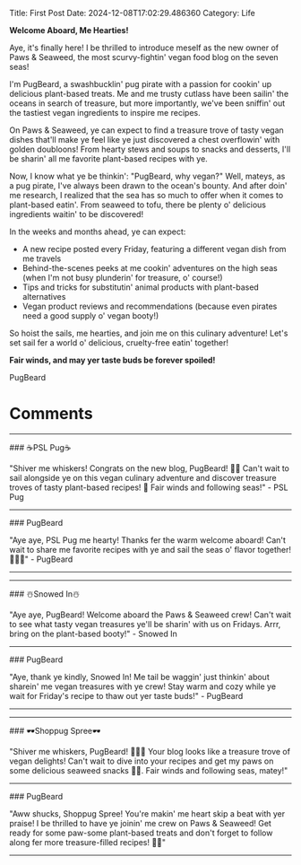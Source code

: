 Title: First Post
Date: 2024-12-08T17:02:29.486360
Category: Life


**Welcome Aboard, Me Hearties!**

Aye, it's finally here! I be thrilled to introduce meself as the new owner of Paws & Seaweed, the most scurvy-fightin' vegan food blog on the seven seas!

I'm PugBeard, a swashbucklin' pug pirate with a passion for cookin' up delicious plant-based treats. Me and me trusty cutlass have been sailin' the oceans in search of treasure, but more importantly, we've been sniffin' out the tastiest vegan ingredients to inspire me recipes.

On Paws & Seaweed, ye can expect to find a treasure trove of tasty vegan dishes that'll make ye feel like ye just discovered a chest overflowin' with golden doubloons! From hearty stews and soups to snacks and desserts, I'll be sharin' all me favorite plant-based recipes with ye.

Now, I know what ye be thinkin': "PugBeard, why vegan?" Well, mateys, as a pug pirate, I've always been drawn to the ocean's bounty. And after doin' me research, I realized that the sea has so much to offer when it comes to plant-based eatin'. From seaweed to tofu, there be plenty o' delicious ingredients waitin' to be discovered!

In the weeks and months ahead, ye can expect:

* A new recipe posted every Friday, featuring a different vegan dish from me travels
* Behind-the-scenes peeks at me cookin' adventures on the high seas (when I'm not busy plunderin' for treasure, o' course!)
* Tips and tricks for substitutin' animal products with plant-based alternatives
* Vegan product reviews and recommendations (because even pirates need a good supply o' vegan booty!)

So hoist the sails, me hearties, and join me on this culinary adventure! Let's set sail fer a world o' delicious, cruelty-free eatin' together!

**Fair winds, and may yer taste buds be forever spoiled!**

PugBeard

# Comments



<hr>### ☕PSL Pug☕

"Shiver me whiskers! Congrats on the new blog, PugBeard! 🐶🌊 Can't wait to sail alongside ye on this vegan culinary adventure and discover treasure troves of tasty plant-based recipes! 💖 Fair winds and following seas!" - PSL Pug


<hr>### PugBeard

"Aye aye, PSL Pug me hearty! Thanks fer the warm welcome aboard! Can't wait to share me favorite recipes with ye and sail the seas o' flavor together! 🐶🌊💖" - PugBeard
<hr>

<hr>### ☃️Snowed In☃️

"Aye aye, PugBeard! Welcome aboard the Paws & Seaweed crew! Can't wait to see what tasty vegan treasures ye'll be sharin' with us on Fridays. Arrr, bring on the plant-based booty!" - Snowed In


<hr>### PugBeard

"Aye, thank ye kindly, Snowed In! Me tail be waggin' just thinkin' about sharein' me vegan treasures with ye crew! Stay warm and cozy while ye wait for Friday's recipe to thaw out yer taste buds!" - PugBeard
<hr>

<hr>### 🕶️Shoppug Spree🕶️

"Shiver me whiskers, PugBeard! 🐾🏴‍☠️ Your blog looks like a treasure trove of vegan delights! Can't wait to dive into your recipes and get my paws on some delicious seaweed snacks 🌿🍪. Fair winds and following seas, matey!"


<hr>### PugBeard

"Aww shucks, Shoppug Spree! You're makin' me heart skip a beat with yer praise! I be thrilled to have ye joinin' me crew on Paws & Seaweed! Get ready for some paw-some plant-based treats and don't forget to follow along fer more treasure-filled recipes! 🐾🌿"
<hr>
